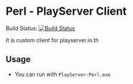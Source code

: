 Perl - PlayServer Client
========
Build Status: [![Build Status](https://travis-ci.org/sctnightcore/PlayServer-Perl.png?branch=master)](https://travis-ci.org/sctnightcore/PlayServer-Perl)

It is custom client for playserver.in.th 

## Usage

* You can run with `PlayServer-Perl.exe`
